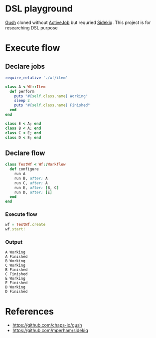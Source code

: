 # DSL playground
[Gush](https://github.com/chaps-io/gush) cloned without [ActiveJob](https://guides.rubyonrails.org/active_job_basics.html) but requried [Sidekiq](https://github.com/mperham/sidekiq). This project is for researching DSL purpose

# Execute flow
## Declare jobs

```ruby
require_relative './wf/item'

class A < Wf::Item
  def perform
    puts "#{self.class.name} Working"
    sleep 2
    puts "#{self.class.name} Finished"
  end
end

class E < A; end
class B < A; end
class C < E; end
class D < E; end
```

## Declare flow
```ruby
class TestWf < Wf::Workflow
  def configure
    run A
    run B, after: A
    run C, after: A
    run E, after: [B, C]
    run D, after: [E]
  end
end

```

### Execute flow
```ruby
wf = TestWf.create
wf.start!
```

### Output
```
A Working
A Finished
B Working
C Working
B Finished
C Finished
E Working
E Finished
D Working
D Finished
```

# References
- https://github.com/chaps-io/gush
- https://github.com/mperham/sidekiq
